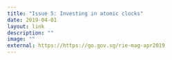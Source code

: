 ```yaml
---
title: "Issue 5: Investing in atomic clocks"
date: 2019-04-01
layout: link
description: ""
image: ""
external: https://https://go.gov.sg/rie-mag-apr2019
---
```

